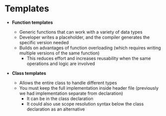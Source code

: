 # Templates

* **Function templates**
    * Generic functions that can work with a variety of data types
    * Developer writes a placeholder, and the compiler generates the specific version needed
    * Builds on advantages of function overloading (which requires writing multiple versions of the same function)
        * This reduces effort and increases reusability when the same operations and logic are involved

* **Class templates**
    * Allows the entire class to handle different types
    * You must keep the full implementation inside header file (previously we had implementation separate from declaration)
        * It can be in the class declaration
        * It could also use scope resolution syntax below the class declaration as an alternative